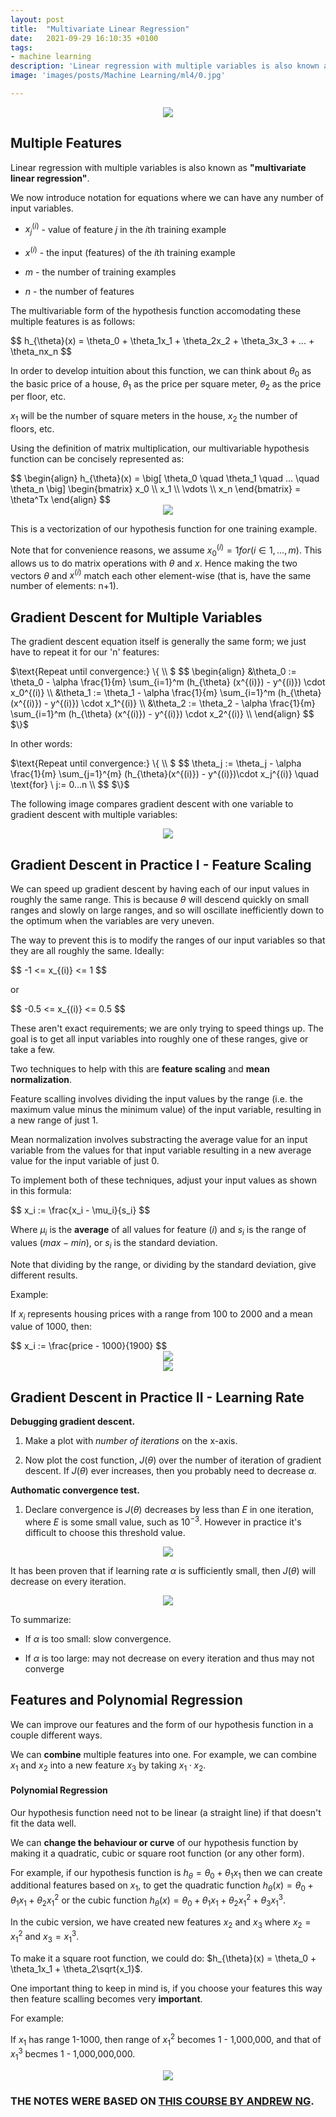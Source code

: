 ```yaml
---
layout: post
title:  "Multivariate Linear Regression"
date:   2021-09-29 16:10:35 +0100
tags:
- machine learning
description: 'Linear regression with multiple variables is also known as "multivariate linear regression". We now introduce notation for equations where we can have any number of input variables.'
image: 'images/posts/Machine Learning/ml4/0.jpg'

---
```


<center>
<img src="/images/posts/Machine Learning/ml4/0.jpg">
</center>

## Multiple Features

Linear regression with multiple variables is also known as **"multivariate linear regression"**.

We now introduce notation for equations where we can have any number of input variables.

- $x_j^{(i)}$ - value of feature $j$ in the $i$th training example

- $x^{(i)}$ - the input (features) of the $i$th training example

- $m$ - the number of training examples

- $n$ - the number of features

The multivariable form of the hypothesis function accomodating these multiple features is as follows:

<div class="latex-eq">
$$ 
h_{\theta}(x) = \theta_0 + \theta_1x_1 + \theta_2x_2 + \theta_3x_3 + ... + \theta_nx_n 
$$
</div>

In order to develop intuition about this function, we can think about $\theta_0$ as the basic price of a house, $\theta_1$ as the price per square meter, $\theta_2$ as the price per floor, etc.

$x_1$ will be the number of square meters in the house, $x_2$ the number of floors, etc.

Using the definition of matrix multiplication, our multivariable hypothesis function can be concisely represented as:

<div class="latex-eq">
$$
\begin{align}
h_{\theta}(x) = \big[ \theta_0 \quad \theta_1 \quad ... \quad \theta_n \big] 
    \begin{bmatrix} 
    x_0 \\ x_1 \\ \vdots \\ x_n
    \end{bmatrix}
     = \theta^Tx
\end{align}
$$
</div>

<center>
<img src="/images/posts/Machine Learning/ml4/1.png">
</center>

This is a vectorization of our hypothesis function for one training example.

Note that for convenience reasons, we assume $x_0^{(i)} = 1 for (i \in 1, ..., m)$. This allows us to do matrix operations with $\theta$ and $x$. Hence making the two vectors $\theta$ and $x^{(i)}$ match each other element-wise (that is, have the same number of elements: n+1).

## Gradient Descent for Multiple Variables

The gradient descent equation itself is generally the same form; we just have to repeat it for our 'n' features:

<div class="latex-eq">
$\text{Repeat until convergence:} \{ \\ $
$$
\begin{align}
&\theta_0 := \theta_0 - \alpha \frac{1}{m} \sum_{i=1}^m (h_{\theta} (x^{(i)}) - y^{(i)}) \cdot x_0^{(i)} \\
&\theta_1 := \theta_1 - \alpha \frac{1}{m} \sum_{i=1}^m (h_{\theta} (x^{(i)}) - y^{(i)}) \cdot x_1^{(i)} \\
&\theta_2 := \theta_2 - \alpha \frac{1}{m} \sum_{i=1}^m (h_{\theta} (x^{(i)}) - y^{(i)}) \cdot x_2^{(i)} \\
\end{align}
$$
$\}$
</div>

In other words:

<div class="latex-eq">
$\text{Repeat until convergence:} \{ \\ $
$$
\theta_j := \theta_j - \alpha \frac{1}{m} \sum_{j=1}^{m} (h_{\theta}(x^{(i)}) - y^{(i)})\cdot x_j^{(i)} \quad \text{for} \ j:= 0...n \\
$$
$\}$
</div>


The following image compares gradient descent with one variable to gradient descent with multiple variables:

<center>
<img src="/images/posts/Machine Learning/ml4/2.png">
</center>

## Gradient Descent in Practice I - Feature Scaling

We can speed up gradient descent by having each of our input values in roughly the same range. This is because $\theta$ will descend quickly on small ranges and slowly on large ranges, and so will oscillate inefficiently down to the optimum when the variables are very uneven.

The way to prevent this is to modify the ranges of our input variables so that they are all roughly the same. Ideally:

<div class="latex-eq">
$$
-1 <= x_{(i)} <= 1
$$
</div>

or 

<div class="latex-eq">
$$
-0.5 <= x_{(i)} <= 0.5
$$
</div>

These aren't exact requirements; we are only trying to speed things up. The goal is to get all input variables into roughly one of these ranges, give or take a few.

Two techniques to help with this are **feature scaling** and **mean normalization**.

Feature scalling involves dividing the input values by the range (i.e. the maximum value minus the minimum value) of the input variable, resulting in a new range of just 1.

Mean normalization involves substracting the average value for an input variable from the values for that input variable resulting in a new average value for the input variable of just 0.

To implement both of these techniques, adjust your input values as shown in this formula:

<div class="latex-eq">
$$
x_i := \frac{x_i - \mu_i}{s_i}
$$
</div>

Where $\mu_i$ is the **average** of all values for feature $(i)$ and $s_i$ is the range of values $(max - min)$, or $s_i$ is the standard deviation.

Note that dividing by the range, or dividing by the standard deviation, give different results.

Example:

If $x_i$ represents housing prices with a range from 100 to 2000 and a mean value of 1000, then:

<div class="latex-eq">
$$
x_i := \frac{price - 1000}{1900}
$$
</div>

<center>
<img src="/images/posts/Machine Learning/ml4/3.png">
</center>

<center>
<img src="/images/posts/Machine Learning/ml4/4.png">
</center>

## Gradient Descent in Practice II - Learning Rate

**Debugging gradient descent.**

1. Make a plot with *number of iterations* on the x-axis. 

2. Now plot the cost function, $J(\theta)$ over the number of iteration of gradient descent. If $J(\theta)$ ever increases, then you probably need to decrease $\alpha$.

**Authomatic convergence test.**

1. Declare convergence is $J(\theta)$ decreases by less than $E$ in one iteration, where $E$ is some small value, such as $10^{-3}$. However in practice it's difficult to choose this threshold value.

<center>
<img src="/images/posts/Machine Learning/ml4/5.png">
</center>

It has been proven that if learning rate $\alpha$ is sufficiently small, then $J(\theta)$ will decrease on every iteration.

<center>
<img src="/images/posts/Machine Learning/ml4/6.png">
</center>

To summarize:

- If $\alpha$ is too small: slow convergence.

- If $\alpha$ is too large: may not decrease on every iteration and thus may not converge

## Features and Polynomial Regression

We can improve our features and the form of our hypothesis function in a couple different ways.

We can **combine** multiple features into one. For example, we can combine $x_1$ and $x_2$ into a new feature $x_3$ by taking $x_1 \cdot x_2$.

#### Polynomial Regression

Our hypothesis function need not to be linear (a straight line) if that doesn't fit the data well.

We can **change the behaviour or curve** of our hypothesis function by making it a quadratic, cubic or square root function (or any other form).

For example, if our hypothesis function is $h_{\theta} = \theta_0 + \theta_1x_1$ then we can create additional features based on $x_1$, to get the quadratic function $h_{\theta}(x) = \theta_0 + \theta_1x_1 + \theta_2 x_1^2$ or the cubic function $h_{\theta}(x) = \theta_0 + \theta_1x_1 + \theta_2x_1^2 + \theta_3x_1^3$.

In the cubic version, we have created new features $x_2$ and $x_3$ where $x_2 = x_1^2$ and $x_3 = x_1^3$.

To make it a square root function, we could do: $h_{\theta}(x) = \theta_0 + \theta_1x_1 + \theta_2\sqrt{x_1}$.

One important thing to keep in mind is, if you choose your features this way then feature scalling becomes very **important**.

For example:

If $x_1$ has range 1-1000, then range of $x_1^2$ becomes 1 - 1,000,000, and that of $x_1^3$ becmes 1 - 1,000,000,000.

<center>
<img src="/images/posts/Machine Learning/ml4/7.png">
</center>


### THE NOTES WERE BASED ON <a class="link-white-highlight" href="https://www.coursera.org/learn/machine-learning"> THIS COURSE BY ANDREW NG</a>.